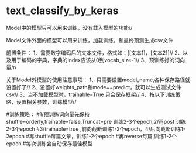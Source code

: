 # text_classify_by_keras
Model中的模型只可以用来训练，没有载入模型的功能//

Model文件外面的模型可以用来训练，加载训练，和最终预测生成csv文件

前置条件：
1、需要数字编码后的文本文件，格式如：[[文本1]，[文本2]]//
2、以及用于编码的字典，字典的index应该从0到vocab_size-1//
3、预训练好的词向量/n

关于Model外模型的使用注意事项：
1、只需要设置model_name,各种保存路径就设置好了//
2、设置好weights_path和mode==predict，就可以生成测试文件csv//
3、当不加载模型时，trainable=True 只会保存框架//
4、按以下训练策略，设置相关参数，训练模型//

#训练策略：
#1/预训练词向量先保持shuffle=orderly,trainable=false,Truncat=pre 训练2-3个epoch,2/再post 训练2-3个epoch
#3/trainable=true ,前向截断训练1-2个epoch，4/后向截断训练1-2epoch
#再shuffle每篇文章，训练1-2个epoch
#再reverse每篇,训练1-2个epoch
#每次训练会自动保存最佳模型

